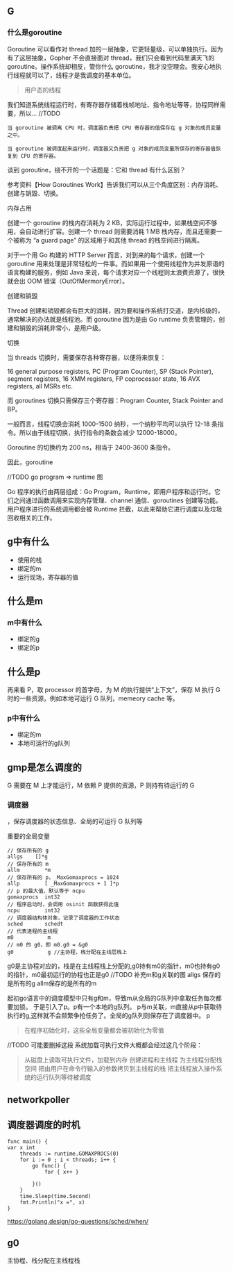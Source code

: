 
## G

### 什么是goroutine
Goroutine 可以看作对 thread 加的一层抽象，它更轻量级，可以单独执行。因为有了这层抽象，Gopher 不会直接面对 thread，我们只会看到代码里满天飞的 goroutine。操作系统却相反，管你什么 goroutine，我才没空理会。我安心地执行线程就可以了，线程才是我调度的基本单位。

> 用户态的线程

我们知道系统线程运行时，有寄存器存储着栈帧地址、指令地址等等，协程同样需要，所以... //TODO
```
当 goroutine 被调离 CPU 时，调度器负责把 CPU 寄存器的值保存在 g 对象的成员变量之中。

当 goroutine 被调度起来运行时，调度器又负责把 g 对象的成员变量所保存的寄存器值恢复到 CPU 的寄存器。
```

谈到 goroutine，绕不开的一个话题是：它和 thread 有什么区别？

参考资料【How Goroutines Work】告诉我们可以从三个角度区别：内存消耗、创建与销毀、切换。

内存占用

创建一个 goroutine 的栈内存消耗为 2 KB，实际运行过程中，如果栈空间不够用，会自动进行扩容。创建一个 thread 则需要消耗 1 MB 栈内存，而且还需要一个被称为 “a guard page” 的区域用于和其他 thread 的栈空间进行隔离。

对于一个用 Go 构建的 HTTP Server 而言，对到来的每个请求，创建一个 goroutine 用来处理是非常轻松的一件事。而如果用一个使用线程作为并发原语的语言构建的服务，例如 Java 来说，每个请求对应一个线程则太浪费资源了，很快就会出 OOM 错误（OutOfMermoryError）。

创建和销毀

Thread 创建和销毀都会有巨大的消耗，因为要和操作系统打交道，是内核级的，通常解决的办法就是线程池。而 goroutine 因为是由 Go runtime 负责管理的，创建和销毁的消耗非常小，是用户级。

切换

当 threads 切换时，需要保存各种寄存器，以便将来恢复：

16 general purpose registers, PC (Program Counter), SP (Stack Pointer), segment registers, 16 XMM registers, FP coprocessor state, 16 AVX registers, all MSRs etc.

而 goroutines 切换只需保存三个寄存器：Program Counter, Stack Pointer and BP。

一般而言，线程切换会消耗 1000-1500 纳秒，一个纳秒平均可以执行 12-18 条指令。所以由于线程切换，执行指令的条数会减少 12000-18000。

Goroutine 的切换约为 200 ns，相当于 2400-3600 条指令。

因此，goroutine

//TODO go program => runtime 图

Go 程序的执行由两层组成：Go Program，Runtime，即用户程序和运行时。它们之间通过函数调用来实现内存管理、channel 通信、goroutines 创建等功能。用户程序进行的系统调用都会被 Runtime 拦截，以此来帮助它进行调度以及垃圾回收相关的工作。

## g中有什么

* 使用的栈
* 绑定的m
* 运行现场，寄存器的值

## 什么是m

### m中有什么

* 绑定的g
* 绑定的p

## 什么是p

再来看 P，取 processor 的首字母，为 M 的执行提供“上下文”，保存 M 执行 G 时的一些资源，例如本地可运行 G 队列，memeory cache 等。

### p中有什么

* 绑定的m
* 本地可运行的g队列

## gmp是怎么调度的

G 需要在 M 上才能运行，M 依赖 P 提供的资源，P 则持有待运行的 G

### 调度器

，保存调度器的状态信息、全局的可运行 G 队列等

重要的全局变量
```
// 保存所有的 g
allgs    []*g
// 保存所有的 m
allm        *m
// 保存所有的 p，_MaxGomaxprocs = 1024
allp        [ _MaxGomaxprocs + 1 ]*p
// p 的最大值，默认等于 ncpu
gomaxprocs  int32
// 程序启动时，会调用 osinit 函数获得此值
ncpu        int32
// 调度器结构体对象，记录了调度器的工作状态
sched       schedt
// 代表进程的主线程
m0           m
// m0 的 g0，即 m0.g0 = &g0
g0           g //主协程，栈分配在主线层栈上
```
g0是主协程对应的，栈是在主线程栈上分配的,g0持有m0的指针，m0也持有g0的指针，m0最初运行的协程也正是g0
//TODO 补充m和g关联的图
allgs 保存的是所有的g
allm保存的是所有的m

起初go语言中的调度模型中只有g和m，导致m从全局的G队列中拿取任务每次都要加锁。
于是引入了p。p有一个本地的g队列。
p与m关联，m直接从p中获取待执行的g,这样就不会频繁争抢任务了。全局的g队列则保存在了调度器中。
p

> 在程序初始化时，这些全局变量都会被初始化为零值

//TODO 可能要删掉这段
系统加载可执行文件大概都会经过这几个阶段：
> 从磁盘上读取可执行文件，加载到内存
创建进程和主线程
为主线程分配栈空间
把由用户在命令行输入的参数拷贝到主线程的栈
把主线程放入操作系统的运行队列等待被调度

## networkpoller

## 调度器调度的时机

```
func main() {
var x int
    threads := runtime.GOMAXPROCS(0)
    for i := 0 ; i < threads; i++ {
        go func() {
            for { x++ }

        }()
    }
    time.Sleep(time.Second)
    fmt.Println("x =", x)
}
```

https://golang.design/go-questions/sched/when/

## g0
主协程、栈分配在主线程栈


